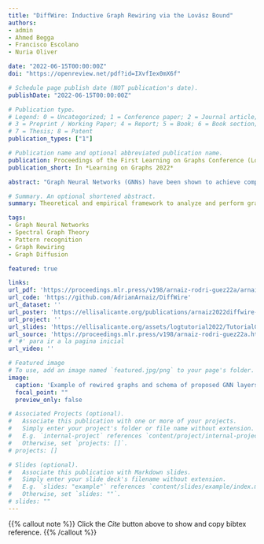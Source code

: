 ```yaml
---
title: "DiffWire: Inductive Graph Rewiring via the Lovász Bound"
authors:
- admin
- Ahmed Begga
- Francisco Escolano
- Nuria Oliver

date: "2022-06-15T00:00:00Z"
doi: "https://openreview.net/pdf?id=IXvfIex0mX6f"

# Schedule page publish date (NOT publication's date).
publishDate: "2022-06-15T00:00:00Z"

# Publication type.
# Legend: 0 = Uncategorized; 1 = Conference paper; 2 = Journal article;
# 3 = Preprint / Working Paper; 4 = Report; 5 = Book; 6 = Book section;
# 7 = Thesis; 8 = Patent
publication_types: ["1"]

# Publication name and optional abbreviated publication name.
publication: Proceedings of the First Learning on Graphs Conference (LoG 2022)
publication_short: In *Learning on Graphs 2022*

abstract: "Graph Neural Networks (GNNs) have been shown to achieve competitive results to tackle graph-related tasks, such as node and graph classification, link prediction and node and graph clustering in a variety of domains. Most GNNs use a message passing framework and hence are called MPNNs. Despite their promising results, MPNNs have been reported to suffer from over-smoothing, over-squashing and under-reaching. Graph rewiring and graph pooling have been proposed in the literature as solutions to address these limitations. However, most state-of-the-art graph rewiring methods fail to preserve the global topology of the graph, are neither differentiable nor inductive, and require the tuning of hyper-parameters. In this paper, we propose DIFFWIRE, a novel framework for graph rewiring in MPNNs that is principled, fully differentiable and parameter-free by leveraging the Lovász bound. The proposed approach provides a unified theory for graph rewiring by proposing two new, complementary layers in MPNNs: **CT-LAYER**, a layer that learns the commute times and uses them as a relevance function for edge re-weighting; and **GAP-LAYER**, a layer to optimize the spectral gap, depending on the nature of the network and the task at hand. We empirically validate the value of each of these layers separately with benchmark datasets for graph classification. We also perform preliminary studies on the use of CT-LAYER for homophilic and heterophilic node classification tasks. DIFFWIRE brings together the learnability of commute times to related definitions of curvature, opening the door to creating more expressive MPNNs."

# Summary. An optional shortened abstract.
summary: Theoretical and empirical framework to analyze and perform graph rewiring in a principled way. Also, proposal of calulation of Commute Times (resistance) in a GNN layer and Bottleneck minimizarion using Spectral gradients.

tags:
- Graph Neural Networks
- Spectral Graph Theory
- Pattern recognition
- Graph Rewiring
- Graph Diffusion

featured: true

links:
url_pdf: 'https://proceedings.mlr.press/v198/arnaiz-rodri-guez22a/arnaiz-rodri-guez22a.pdf'
url_code: 'https://github.com/AdrianArnaiz/DiffWire'
url_dataset: ''
url_poster: 'https://ellisalicante.org/publications/arnaiz2022diffwire-en/'
url_project: ''
url_slides: 'https://ellisalicante.org/assets/logtutorial2022/TutorialGraphRewiring.pdf#page=50'
url_source: 'https://proceedings.mlr.press/v198/arnaiz-rodri-guez22a.html' 
# '#' para ir a la pagina inicial
url_video: ''

# Featured image
# To use, add an image named `featured.jpg/png` to your page's folder. 
image:
  caption: 'Example of rewired graphs and schema of proposed GNN layers'
  focal_point: ""
  preview_only: false

# Associated Projects (optional).
#   Associate this publication with one or more of your projects.
#   Simply enter your project's folder or file name without extension.
#   E.g. `internal-project` references `content/project/internal-project/index.md`.
#   Otherwise, set `projects: []`.
# projects: []

# Slides (optional).
#   Associate this publication with Markdown slides.
#   Simply enter your slide deck's filename without extension.
#   E.g. `slides: "example"` references `content/slides/example/index.md`.
#   Otherwise, set `slides: ""`.
# slides: ""
---
```


{{% callout note %}}
Click the *Cite* button above to show and copy bibtex reference.
{{% /callout %}}

